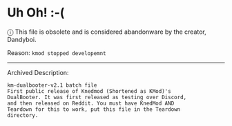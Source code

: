 # Uh Oh! :-(
ⓘ This file is obsolete and is considered abandonware by the creator, Dandyboi. 

Reason: `kmod stopped developemnt`

---
Archived Description:

    km-dualbooter-v2.1 batch file
    First public release of Knedmod (Shortened as KMod)'s
    DualBooter. It was first released as testing over Discord,
    and then released on Reddit. You must have KnedMod AND
    Teardown for this to work, put this file in the Teardown
    directory.

